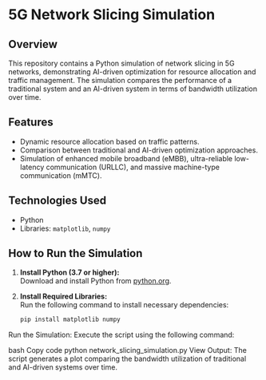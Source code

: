 
# 5G Network Slicing Simulation

## Overview
This repository contains a Python simulation of network slicing in 5G networks, demonstrating AI-driven optimization for resource allocation and traffic management. The simulation compares the performance of a traditional system and an AI-driven system in terms of bandwidth utilization over time.

## Features
- Dynamic resource allocation based on traffic patterns.
- Comparison between traditional and AI-driven optimization approaches.
- Simulation of enhanced mobile broadband (eMBB), ultra-reliable low-latency communication (URLLC), and massive machine-type communication (mMTC).

## Technologies Used
- Python
- Libraries: `matplotlib`, `numpy`

## How to Run the Simulation
1. **Install Python (3.7 or higher):**  
   Download and install Python from [python.org](https://www.python.org/downloads/).

2. **Install Required Libraries:**  
   Run the following command to install necessary dependencies:
   ```bash
   pip install matplotlib numpy
Run the Simulation:
Execute the script using the following command:

bash
Copy code
python network_slicing_simulation.py
View Output:
The script generates a plot comparing the bandwidth utilization of traditional and AI-driven systems over time.
